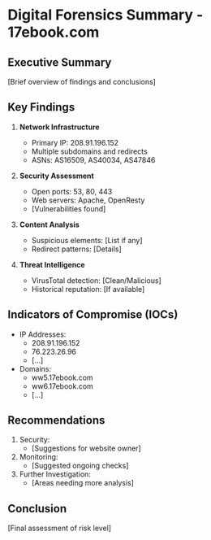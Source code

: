 # Digital Forensics Summary - 17ebook.com

## Executive Summary
[Brief overview of findings and conclusions]

## Key Findings
1. **Network Infrastructure**
   - Primary IP: 208.91.196.152
   - Multiple subdomains and redirects
   - ASNs: AS16509, AS40034, AS47846

2. **Security Assessment**
   - Open ports: 53, 80, 443
   - Web servers: Apache, OpenResty
   - [Vulnerabilities found]

3. **Content Analysis**
   - Suspicious elements: [List if any]
   - Redirect patterns: [Details]

4. **Threat Intelligence**
   - VirusTotal detection: [Clean/Malicious]
   - Historical reputation: [If available]

## Indicators of Compromise (IOCs)
- IP Addresses:
  - 208.91.196.152
  - 76.223.26.96
  - [...]
- Domains:
  - ww5.17ebook.com
  - ww6.17ebook.com
  - [...]

## Recommendations
1. Security:
   - [Suggestions for website owner]
2. Monitoring:
   - [Suggested ongoing checks]
3. Further Investigation:
   - [Areas needing more analysis]

## Conclusion
[Final assessment of risk level]